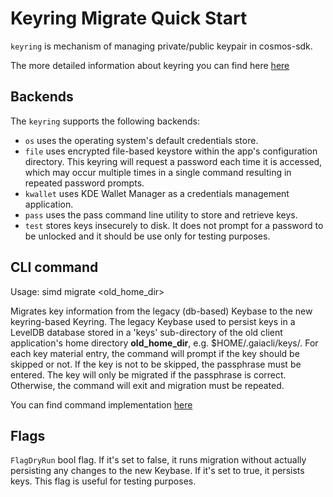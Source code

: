 # Keyring Migrate Quick Start

`keyring` is mechanism of managing private/public keypair in cosmos-sdk. 

The more detailed information about keyring you can find here [here](../run-node/keyring.md)


## Backends

The `keyring` supports the following backends:

* `os` uses the operating system's default credentials store.
* `file` uses encrypted file-based keystore within the app's configuration directory. This keyring will request a password each time it is accessed, which may occur multiple times in a single command resulting in repeated password prompts.
* `kwallet` uses KDE Wallet Manager as a credentials management application.
* `pass` uses the pass command line utility to store and retrieve keys.
* `test` stores keys insecurely to disk. It does not prompt for a password to be unlocked and it should be use only for testing purposes.


## CLI command

Usage:
simd migrate <old_home_dir>

Migrates key information from the legacy (db-based) Keybase to the new keyring-based Keyring. The legacy Keybase used to persist keys in a LevelDB database stored in a 'keys' sub-directory of the old client application's home directory **old_home_dir**, e.g. $HOME/.gaiacli/keys/. For each key material entry, the command will prompt if the key should be skipped or not. If the key is not to be skipped, the passphrase must be entered. The key will only be migrated if the passphrase is correct. Otherwise, the command will exit and migration must be repeated.

You can find command implementation [here](../../client/keys/migrate.go)

## Flags
`FlagDryRun` bool flag. If it's set to false, it runs migration without actually persisting any changes to the new Keybase. If it's set to true, it persists keys. This flag is useful for testing purposes.










